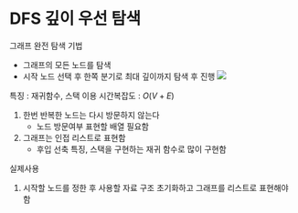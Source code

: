 # DFS 깊이 우선 탐색

그래프 완전 탐색 기법
- 그래프의 모든 노드를 탐색
- 시작 노드 선택 후 한쪽 분기로 최대 깊이까지 탐색 후 진행
![](https://blog.kakaocdn.net/dn/SFM9H/btrHrOkhFrD/t7Uf0kLMuTXek1VG3tm2Gk/img.png)

특징 : 재귀함수, 스택 이용
시간복잡도 : $O(V+E)$

1. 한번 반복한 노드는 다시 방문하지 않는다
   - 노드 방문여부 표현할 배열 필요함
2. 그래프는 인접 리스트로 표현함
   - 후입 선축 특징, 스택을 구현하는 재귀 함수로 많이 구현함



실제사용
1. 시작할 노드를 정한 후 사용할 자료 구조 초기화하고 그래프를 리스트로 표현해야 함